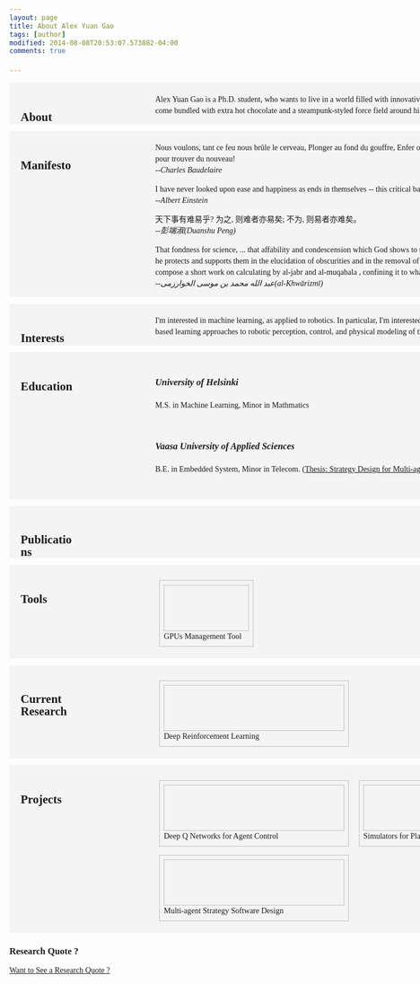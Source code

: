 ```yaml
---
layout: page
title: About Alex Yuan Gao
tags: [author]
modified: 2014-08-08T20:53:07.573882-04:00
comments: true

---
```

<style>
/* @group basics */

* {
  margin: 0;
  padding: 0;
}

html, body {
}

body {
  font: 14px/20px Georgia, "Times New Roman", Times, serif;
}

body.grid {
  background-image: url(../images/grid.png);
}


/* Modified settings */


figure {
    white-space: normal; 
    display: inline-block; 
    *zoom: 1; 
    *display: inline; 
    margin: 0; 
    padding: 0; 
    letter-spacing: normal;
    word-spacing : normal; 
  border: thin silver solid;
  margin: 1%;
  padding: 1%;
}

div.tool {
width: 150px; 
height: 80px; 
opacity: 1;
border: thin silver solid;
}

div#tool_gpu_server{
display: block; 
background-image: url(http://www.cs.helsinki.fi/u/yuangao/Img/calendar.jpg);
background-size: 140px 80px; 
background-repeat: no-repeat;
background-position:center; 
}

div.project {
width: 320px; 
height: 80px; 
opacity: 1;
border: thin silver solid;
}

div#project_atari{
display: block; 
background-image: url(http://www.cs.helsinki.fi/u/yuangao/Img/atari_agent.png); 
background-repeat: no-repeat;
background-position:center; 
}

div#project_robot{
display: block; 
background-image: url(http://www.cs.helsinki.fi/u/yuangao/Img/robocup.jpg); 
background-repeat: no-repeat;
background-position:center; 
}


div#project_simu{
display: block; 
background-image: url(http://www.cs.helsinki.fi/u/yuangao/Img/simulators.jpg); 
background-repeat: no-repeat;
background-position:center; 
}

div#project_deep_learning{
display: block; 
background-image: url(http://www.cs.helsinki.fi/u/yuangao/Img/research_helicopter.jpg); 
background-repeat: no-repeat;
background-position:center; 
opacity: 1;
}


img.project{
  width: 250px;
  height: 250px;
  overflow:hidden;
  border: thin silver solid;
  margin: 1%;
  padding: 1%;
}

#top_section {
    overflow: hidden;
    padding-bottom: 180px;
}

/* Modified settings */

p {
  margin-bottom: 15px;
}


/* @end */

/* @group header */

#header {
  height: 50px;
  background-image: url(../Styles/header.png);
  line-height: 38px;
  position: fixed;
  top: 0;
  left: 0;
  width: 100%;
  z-index: 1;
}

#header ul {
  width: 950px;
  margin: 0 auto;
  padding: 7px 0 0;
  list-style-type: none;
  overflow: hidden;
}

#header ul li {
  display: inline;
  margin-right: 10px;
  float: left;
}

#header ul li a {
  line-height: 24px;
  font-size: 12px;
  font-style: italic;
  background: url(../Styles/header-right.png) right 0;
  float: left;
  -webkit-transition: opacity 0.2s linear;
  -moz-transition: opacity 0.2s linear;
}

#header ul li a:hover {
  text-decoration: none;
  opacity: 0.5;
}



#header ul li a span {
  display: block;
  height: 26px;
  float: left;
  background: url(../Styles/header-left.png) no-repeat;
  padding-left: 10px;
  padding-right: 10px;
}



/* @end */

/* @group about */

#about {
  width: 950px;
  padding: 80px 0 59px;
  margin: 0 auto;
  background: url(../Styles/line.png) repeat-x 0 bottom;
  overflow: hidden;
}

#about h1 {
  margin-bottom: 4px;
  margin-top: 2px;
}

#about h2 {
  font-size: 14px;
  line-height: 20px;
  font-style: italic;
  margin-bottom: 14px;
}

/* --- */

#story {
  font-size: 18px;
  line-height: 30px;
  width: 390px;
  float: left;
  padding-right: 90px;
}

#picture {
  width: 190px;
  float: left;
}

/* @group contact */

#contact {
  width: 230px;
  float: right;
  padding-right: 50px;
  padding-top: 20px;
  list-style-type: none;
  line-height: 20px;
}

#contact li {
  width: 230px;
  overflow: hidden;
  margin-bottom: 5px;
}

#contact li span {
  float: left;
}

#contact li strong {
  float: right;
  text-align: right;
  color: #3c3c3c;
  font-weight: normal;
  font-style: normal;
}

.bibtexCode {
 font-size: 11px;
 display: none;
 background-color: #e5e5e5;
 padding: 5px;
}
.bibtexLink {
 background-color: #5c3c5c;
 color: #ffffff;
 padding-left: 3px;
 padding-right: 2px;
 border-radius: 4px;
}


/* @end */



/* @end */

/* @group section */

.section {
  width: 950px;
  margin: 12px auto;
  padding: 20px 20px 0px 20px;
  background: url(../images/line.png) repeat-x 0 bottom;
  background-color: #f4f4f4;
  overflow: hidden;
}

.section h2 {
  width: 100px;
  padding-right: 5px;
  float: left;
  padding-top: 0;
  line-height: 22px;
}

.section h3 {
  line-height: 22px;
  margin-bottom: 20px;
  font-style: italic;
}

.section h4 {
  font-weight: normal;
  font-style: normal;
  margin-bottom: 3px;
  margin-top: -20px;
}

.section .date {
  position: absolute;
  top: 6px;
  right: 0;
}

.section .item {
  width: 710px;
  padding-left: 50px;
  float: right; 
  padding-top: 0;
  margin-bottom: 9px;
  position: relative;
  padding-bottom: 5px;
  background: url(../Styles/separator.png) no-repeat 0 bottom;
}

.section .description {
  width: 650px;
  text-align:left;
}



/* @end */

/* @group small */

body.small {
}

body.small #header ul  {
  width: 750px;
}

body.small #about {
  width: 750px;
  position: relative;
  padding-bottom: 65px;
  min-height: 260px;
}

body.small #about #story {
  float: none;
}

body.small #about #contact {
  float: none;
  padding-top: 0;
  padding-right: 0;
  clear: left;
}

body.small #about #picture {
  clear: none;
  float: none;
  position: absolute;
  top: 80px;
  right: 0;
}

/* --- */

body.small .section {
  width: 750px;
}

body.small .section .item {
  width: 510px;
}



/* @end */

/* @group footer */

#footer {
  font-size: 10px;
  text-align: center;
  padding-top: 10px;
  padding-bottom: 10px;
}



/* @end */


/* bib */

#biblio 
{
	font-size: .8em;
	list-style: none;
	text-indent: 0px;
	padding: 0px;
	margin: 0px;
}

#biblio li
{ 
	padding-bottom: 20px; 
}

span.bibtitle { 
    font-weight: bold;
    color: #642424; }

span.bibpub { font-style: italic; }

h3.bib{ font-size: 13px; font-style: normal;}


/* The style of animation */

ul { display: block; }
ul li { display: inline-block; margin: 0 10px; }
ul li a { opacity: 0.5; }
ul li a:hover { opacity: 1; -webkit-transition:all 0.2s ease-in-out; }
ul li.bsa a { width: 33px; height: 33px; display: block; background: transparent url('bsa.png') top center no-repeat; text-indent: -9999px; }
ul li.contrastly a { width: 33px; height: 33px; display: block; background: transparent url('contrastly.png') top center no-repeat; text-indent: -9999px; }
ul li.twitter a { width: 33px; height: 33px; display: block; background: transparent url('twitter.png') top center no-repeat; text-indent: -9999px; }
ul li.dribbble a { width: 33px; height: 33px; display: block; background: transparent url('http://jonphillips.ca/images/dribbble_icn.png') top center no-repeat; text-indent: -9999px; }
ul li.email a { width: 33px; height: 33px; display: block; background: transparent url('email.png') top center no-repeat; text-indent: -9999px; }
ul li.blog a { width: 33px; height: 33px; display: block; background: transparent url('blog.png') top center no-repeat; text-indent: -9999px; }
ul li.facebook a { width: 33px; height: 33px; display: block; background: transparent url('facebook.png') top center no-repeat; text-indent: -9999px; }
ul li.linkedin a { width: 33px; height: 33px; display: block; background: transparent url('linkedin.png') top center no-repeat; text-indent: -9999px; }

.logo h1 a { width: 60px; height: 79px; display: block; background: url('http://jonphillips.ca/images/logo.png') top center no-repeat; text-indent: -9999px; padding: 0; margin: 0 auto; border: none; text-align: center; }
.logo h1 a:hover { -webkit-transform:rotate(360deg); -moz-transform:rotate(360deg); -o-transform:rotate(360deg); }
.content { max-width: 480px; padding: 0 20px; display: block; margin: 15% auto 0; }

.vegas-loading { display: none; }
.vegas-overlay { background: transparent url('http://jonphillips.ca/images/overlay.png'); opacity: 0.5; z-index: -1; }
.vegas-background { image-rendering: optimizeQuality; -ms-interpolation-mode: bicubic; z-index: -2; }ttp://www.cs.helsinki.fi/u/yuangao/Img/atari_agent.png
</style>

<script type="text/javascript">
$().ready(function(){

    $(".project").hover(
	function () {
	    var bg = $(this).css('background-image');  	 
	    $(this).animate({
		opacity: 0
	    }, 'fast', function () {
		$(this)
		    .css({
		    'background-image': bg
		})
		    .animate({
		    opacity: 1
		});
	    });
	},

	function () {

	}); 
});

</script>
<script type="text/javascript">
//<!--
function toggleBibtex(control) {

var children = control.parentNode.children
	var bibvar = children[children.length-1]; 
	bibvar.style.display= (bibvar.style.display == 'none' || bibvar.style.display == '') ? 'block' : 'none';
}


//-->
</script>


<!--<center>Quick Links:&nbsp; <a href="#edu">Education</a> &nbsp; <a href="#pub">Publications</a></center>-->

<div class="section" >
<h2>About</h2>
<div class="item">
<div class="description">
Alex Yuan Gao is a Ph.D. student, who wants to live in a world filled with innovative businesses, robots, books that come bundled with extra hot chocolate and a steampunk-styled force field around his keyboard that repels cats.
</div>
</div>
</div>


<div class="section" >
<h2>Manifesto</h2>
<div class="item">
Nous voulons, tant ce feu nous brûle le cerveau,
Plonger au fond du gouffre, Enfer ou Ciel, qu'importe?
Au fond de l'Inconnu pour trouver du nouveau!
<br>--<em>Charles Baudelaire</em>
</div>
<br>

<div class="item">
I have never looked upon ease and happiness as ends in themselves -- this critical basis I call the ideal of a pigsty.
<br>--<em>Albert Einstein</em>
</div>

<div class="item">
天下事有难易乎? 为之, 则难者亦易矣; 不为, 则易者亦难矣。
<br>--<em>彭端淑(Duanshu Peng)</em>
</div>

<div class="item">
That fondness for science, ... that affability and condescension which God shows to the learned, that promptitude with which he protects and supports them in the elucidation of obscurities and in the removal of difficulties, has encouraged me to compose a short work on calculating by al-jabr and al-muqabala , confining it to what is easiest and most useful in arithmetic.
<br>--<em>عبد الله محمد بن موسى الخوارزمی(al-Khwārizmī)</em>
</div>

</div>


<div class="section">
<h2>Interests</h2> <a name="int"></a>
<div class="item">
<div class="description">
<!--I'm interested in machine learning, as applied to robotics. In particular,
I'm interested in deep/reinforcement/feature learning approaches to robotic perception,
control, and physical modeling of the robot's environment.-->
I'm interested in machine learning, as applied to robotics. In particular,
I'm interested in deep/reinforcement/neuro-based learning approaches to robotic perception,
control, and physical modeling of the robot's environment.
</div>
</div>
</div>

<div class="section">
<h2>Education</h2> <a name="edu"></a>
<div class="item">

<div class="item">
<h3>University of Helsinki</h3>
<div class="date">2013-2015
</div>
<div class="description">
<p>M.S. in Machine Learning, Minor in Mathmatics</p>
</div>
</div>

<div class="item">
<h3>Vaasa University of Applied Sciences</h3>
<div class="date">2009-2013</div>
<div class="description">
<p>B.E. in Embedded System, Minor in Telecom. (<a href="https://www.cs.helsinki.fi/u/yuangao/Doc/thesis.pdf">Thesis: Strategy Design for Multi-agent Robots</a>)</p>

</div>
</div>
</div>
</div>

<div class="section">
<h2>Publications</h2>
</div>

<div class="section">
<h2>Tools</h2>
<div class="item">
  <figure>
    <div>
      <a href="https://www.google.com/calendar/embed?src=wonders.pc.hiit%40gmail.com&ctz=Europe/Helsinki">
	<div id = "tool_gpu_server" class = "tool"> </div> </a>
    </div>
    <figcaption>GPUs Management Tool</figcaption>
  </figure>
</div>
</div>

<div class="section">
<h2>Current Research</h2>

<div class="item">
  <figure>
  <div>
  <a href="https://github.com/gaoyuankidult/DRL-AI">
  <div id = "project_deep_learning" class = "project"> </div> </a>
  </div>
  <figcaption>Deep Reinforcement Learning</figcaption>
  </figure>
</div>

</div>

<div class="section">
<h2>Projects</h2>
	 <div class="item" >
		  <figure>
		  <div >
		  <a href="https://github.com/gaoyuankidult/DRL-AI">
		  <div id = "project_atari" class = "project"> </div></a>
		  </div>
		  <figcaption>Deep Q Networks for Agent Control</figcaption>
		  </figure>
		  <figure>
		  <div>
		  <a href="https://github.com/gaoyuankidult/random_walk_simulator">
		  <div id = "project_simu" class = "project"> </div></a>
		  </div>
		  <figcaption>Simulators for Planning Algorithm</figcaption>
		  </figure>
		   <figure>
		  <div>
		  <a href="https://github.com/gaoyuankidult/Robot_Learning">
		  <div id = "project_robot" class = "project"> </div> </a>
		  </div>
		  <figcaption>Multi-agent Strategy Software Design</figcaption>
		  </figure>
	  </div>


</div>



### Research Quote ? 

<script>
    function showQuote() {
    	
        var quotes = [
      	{
	    text: " \"I have never looked upon ease and happiness as ends in themselves -- this critical basis I call the ideal of a pigsty.\" <p>-- Albert Einstein <p>  ",
	    img:  "http://images.mentalfloss.com/sites/default/files/styles/insert_main_wide_image/public/einstein1_7.jpg"
        },
        {
	    text: " \"That fondness for science, ... that affability and condescension which God shows to the learned, that promptitude with which he protects and supports them in the elucidation of obscurities and in the removal of difficulties, has encouraged me to compose a short work on calculating by al-jabr and al-muqabala , confining it to what is easiest and most useful in arithmetic.\" <p>--عبد الله محمد بن موسى الخوارزمی(al-Khwārizmī)</p>",
	    img:  "https://s3.amazonaws.com/files.digication.com/M2bae2c5dce10400fec56aceb9d58d08c.jpg",
         },
        {
	    text: "\"A huge tree that fills one's arms grows form a tiny seedling; a nine-storied tower rises from a heap of earth; A thousand li journey starts with the first step.\"<p> -- Laozi, Tao Te Ching </p> <br> <p>\"合抱之木,生于毫末,九层之台,起于累土;千里之行,始于足下\"</p> <p> -- 老子, 道德经</p>",
	    img:  "https://colinanderson9494.files.wordpress.com/2013/04/laozi.jpg",
        },
        {
	    text: "\"Oh, this fire so burns our brains, we would Dive to the depths of the gulf, Heaven or Hell, what matter? If only to find in the depths of the Unknown the New!\" <p> --Charles Baudelaire, The Flowers of Evil <\p> <br>\"Nous voulons, tant ce feu nous brûle le cerveau, Plonger au fond du gouffre, Enfer ou Ciel, qu'importe? Au fond de l'Inconnu pour trouver du nouveau!\" <p> --Charles Baudelaire, Les Fleurs du Mal <\p>",
	    img:  "https://upload.wikimedia.org/wikipedia/commons/1/16/%C3%89tienne_Carjat,_Portrait_of_Charles_Baudelaire,_circa_1862.jpg",
        }
      ];
      var quote = quotes[Math.floor(Math.random() * quotes.length)];
      if (document.getElementById("quote").innerHTML.length == 0){
          document.getElementById("quote").innerHTML =
              '<p>' + quote.text + '</p>' + '<br>' +
              '<img src="' + quote.img + '">';
	  document.getElementById("quote_btn").innerHTML = "Fold Quote";
      } else {
      	  document.getElementById("quote").innerHTML = "";
	  document.getElementById("quote_btn").innerHTML = "Want to See a Research Quote ?";
	  
      }
    }
</script>

<a markdown="0" id="quote_btn" href="javascript:showQuote()"  class="btn">Want to See a Research Quote ?</a>

<div id="quote"></div>